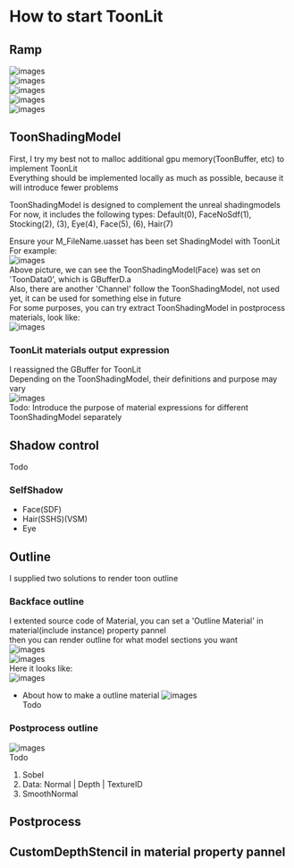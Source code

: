 # How to start ToonLit

## Ramp
![images](https://github.com/realAYAYA/UnrealEngine-ToonLit/blob/5.4/Features/Ramp01.png)  
![images](https://github.com/realAYAYA/UnrealEngine-ToonLit/blob/5.4/Features/Ramp02.png)  
![images](https://github.com/realAYAYA/UnrealEngine-ToonLit/blob/5.4/Features/Ramp03.png)  
![images](https://github.com/realAYAYA/UnrealEngine-ToonLit/blob/5.4/Features/Ramp04.png)  
![images](https://github.com/realAYAYA/UnrealEngine-ToonLit/blob/5.4/Features/Ramp05.png)  

## ToonShadingModel
First, I try my best not to malloc additional gpu memory(ToonBuffer, etc) to implement ToonLit  
Everything should be implemented locally as much as possible, because it will introduce fewer problems  

ToonShadingModel is designed to complement the unreal shadingmodels  
For now, it includes the following types: Default(0), FaceNoSdf(1), Stocking(2), (3), Eye(4), Face(5), (6), Hair(7)  

Ensure your M_FileName.uasset has been set ShadingModel with ToonLit  
For example:  
![images](https://github.com/realAYAYA/UnrealEngine-ToonLit/blob/5.4/Features/ToonShadingModel01.png)  
Above picture, we can see the ToonShadingModel(Face) was set on 'ToonData0', which is GBufferD.a  
Also, there are another 'Channel' follow the ToonShadingModel, not used yet, it can be used for something else in future  
For some purposes, you can try extract ToonShadingModel in postprocess materials, look like:  
![images](https://github.com/realAYAYA/UnrealEngine-ToonLit/blob/5.4/Features/ToonShadingModel02.png)  

### ToonLit materials output expression
I reassigned the GBuffer for ToonLit  
Depending on the ToonShadingModel, their definitions and purpose may vary  
![images](https://github.com/realAYAYA/UnrealEngine-ToonLit/blob/5.4/Features/ToonShadingModel03.png)  
Todo: Introduce the purpose of material expressions for different ToonShadingModel separately  

## Shadow control
Todo  
### SelfShadow
* Face(SDF)
* Hair(SSHS)(VSM)
* Eye

## Outline
I supplied two solutions to render toon outline  

### Backface outline
I extented source code of Material, you can set a 'Outline Material' in material(include instance) property pannel  
then you can render outline for what model sections you want  
![images](https://github.com/realAYAYA/UnrealEngine-ToonLit/blob/5.4/Features/Outline02.png)  
![images](https://github.com/realAYAYA/UnrealEngine-ToonLit/blob/5.4/Features/Outline03.png)  
Here it looks like:  
![images](https://github.com/realAYAYA/UnrealEngine-ToonLit/blob/5.4/Features/SSHairShadow.png)  

* About how to make a outline material
![images](https://github.com/realAYAYA/UnrealEngine-ToonLit/blob/5.4/Features/Outline05.png)  
Todo  

### Postprocess outline
![images](https://github.com/realAYAYA/UnrealEngine-ToonLit/blob/5.4/Features/Outline01.png)  
Todo   
1.  Sobel
2.  Data: Normal | Depth | TextureID
3.  SmoothNormal

## Postprocess

## CustomDepthStencil in material property pannel